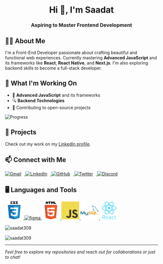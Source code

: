 <h1 align="center">Hi 👋, I'm Saadat</h1>
<h3 align="center">Aspiring to Master Frontend Development</h3>

## 👨‍💻 About Me
I'm a Front-End Developer passionate about crafting beautiful and functional web experiences. Currently mastering **Advanced JavaScript** and its frameworks like **React**, **React Native**, and **Next.js**. I'm also exploring backend skills to become a full-stack developer.


## 🚀 What I'm Working On
- 🚀 **Advanced JavaScript** and its frameworks
- 🔍 **Backend Technologies**
- 🌟 Contributing to open-source projects

![Progress](https://img.shields.io/badge/Progress-30%25-brightgreen)

## 💼 Projects
Check out my work on my [LinkedIn profile](https://www.linkedin.com/in/saadatyaseen).

## 📫 Connect with Me

<a href="mailto:saadatyaseen309@gmail.com" target="_blank">
  <img src="https://upload.wikimedia.org/wikipedia/commons/4/4e/Gmail_Icon.png" alt="Gmail" width="60" height="60" style="margin-right: 10px;"/>
</a>

<a href="https://linkedin.com/in/saadatyaseen" target="_blank">
  <img src="https://raw.githubusercontent.com/rahuldkjain/github-profile-readme-generator/master/src/images/icons/Social/linked-in-alt.svg" alt="LinkedIn" width="60" height="60" style="margin-right: 10px;"/>
</a>

<a href="https://github.com/saadat309" target="_blank">
  <img src="https://upload.wikimedia.org/wikipedia/commons/9/91/Octicons-mark-github.svg" alt="GitHub" width="60" height="60" style="margin-right: 10px;"/>
</a>

<a href="https://twitter.com/saadat_yaseen" target="_blank">
  <img src="https://raw.githubusercontent.com/rahuldkjain/github-profile-readme-generator/master/src/images/icons/Social/twitter.svg" alt="Twitter" width="60" height="60" style="margin-right: 10px;"/>
</a>

<a href="https://discord.gg/http://discordapp.com/users/808902822615318541" target="_blank">
  <img src="https://raw.githubusercontent.com/rahuldkjain/github-profile-readme-generator/master/src/images/icons/Social/discord.svg" alt="Discord" width="60" height="60"/>
</a>

## 🖥️ Languages and Tools
 
<p align="left"> <a href="https://www.w3schools.com/css/" target="_blank" rel="noreferrer"> <img src="https://raw.githubusercontent.com/devicons/devicon/master/icons/css3/css3-original-wordmark.svg" alt="css3" width="60" height="60"/> </a> <a href="https://www.figma.com/" target="_blank" rel="noreferrer"> <img src="https://www.vectorlogo.zone/logos/figma/figma-icon.svg" alt="figma" width="60" height="60"/> </a> <a href="https://www.w3.org/html/" target="_blank" rel="noreferrer"> <img src="https://raw.githubusercontent.com/devicons/devicon/master/icons/html5/html5-original-wordmark.svg" alt="html5" width="60" height="60"/> </a> <a href="https://developer.mozilla.org/en-US/docs/Web/JavaScript" target="_blank" rel="noreferrer"> <img src="https://raw.githubusercontent.com/devicons/devicon/master/icons/javascript/javascript-original.svg" alt="javascript" width="60" height="60"/> </a> <a href="https://www.mysql.com/" target="_blank" rel="noreferrer"> <img src="https://raw.githubusercontent.com/devicons/devicon/master/icons/mysql/mysql-original-wordmark.svg" alt="mysql" width="60" height="60"/> </a> <a href="https://reactjs.org/" target="_blank" rel="noreferrer"> <img src="https://raw.githubusercontent.com/devicons/devicon/master/icons/react/react-original-wordmark.svg" alt="react" width="60" height="60"/> </a> </p>

<p><img align="center" src="https://github-readme-stats.vercel.app/api/top-langs?username=saadat309&show_icons=true&locale=en&layout=compact" alt="saadat309" /></p>

<p><img align="center" src="https://github-readme-streak-stats.herokuapp.com/?user=saadat309&" alt="saadat309" /></p>


---

*Feel free to explore my repositories and reach out for collaborations or just to chat!*


